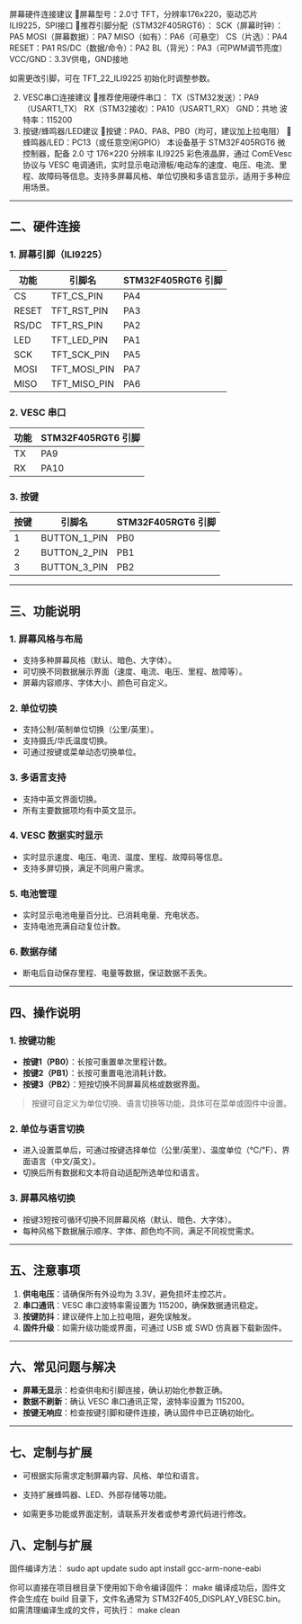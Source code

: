 屏幕硬件连接建议
屏幕型号：2.0寸 TFT，分辨率176x220，驱动芯片ILI9225，SPI接口
推荐引脚分配（STM32F405RGT6）：
SCK（屏幕时钟）：PA5
MOSI（屏幕数据）：PA7
MISO（如有）：PA6（可悬空）
CS（片选）：PA4
RESET：PA1
RS/DC（数据/命令）：PA2
BL（背光）：PA3（可PWM调节亮度）
VCC/GND：3.3V供电，GND接地

如需更改引脚，可在 TFT_22_ILI9225 初始化时调整参数。

2. VESC串口连接建议
推荐使用硬件串口：
TX（STM32发送）：PA9（USART1_TX）
RX（STM32接收）：PA10（USART1_RX）
GND：共地
波特率：115200
3. 按键/蜂鸣器/LED建议
按键：PA0、PA8、PB0（均可，建议加上拉电阻）
蜂鸣器/LED：PC13（或任意空闲GPIO）
本设备基于 STM32F405RGT6 微控制器，配备 2.0 寸 176×220 分辨率 ILI9225 彩色液晶屏，通过 ComEVesc 协议与 VESC 电调通讯，实时显示电动滑板/电动车的速度、电压、电流、里程、故障码等信息。支持多屏幕风格、单位切换和多语言显示，适用于多种应用场景。

---

## 二、硬件连接

### 1. 屏幕引脚（ILI9225）

| 功能   | 引脚名 | STM32F405RGT6 引脚 |
|--------|--------|--------------------|
| CS     | TFT_CS_PIN    | PA4  |
| RESET  | TFT_RST_PIN   | PA3  |
| RS/DC  | TFT_RS_PIN    | PA2  |
| LED    | TFT_LED_PIN   | PA1  |
| SCK    | TFT_SCK_PIN   | PA5  |
| MOSI   | TFT_MOSI_PIN  | PA7  |
| MISO   | TFT_MISO_PIN  | PA6  |

### 2. VESC 串口

| 功能 | STM32F405RGT6 引脚 |
|------|--------------------|
| TX   | PA9                |
| RX   | PA10               |

### 3. 按键

| 按键 | 引脚名 | STM32F405RGT6 引脚 |
|------|--------|--------------------|
| 1    | BUTTON_1_PIN | PB0 |
| 2    | BUTTON_2_PIN | PB1 |
| 3    | BUTTON_3_PIN | PB2 |

---

## 三、功能说明

### 1. 屏幕风格与布局

- 支持多种屏幕风格（默认、暗色、大字体）。
- 可切换不同数据展示界面（速度、电流、电压、里程、故障等）。
- 屏幕内容顺序、字体大小、颜色可自定义。

### 2. 单位切换

- 支持公制/英制单位切换（公里/英里）。
- 支持摄氏/华氏温度切换。
- 可通过按键或菜单动态切换单位。

### 3. 多语言支持

- 支持中英文界面切换。
- 所有主要数据项均有中英文显示。

### 4. VESC 数据实时显示

- 实时显示速度、电压、电流、温度、里程、故障码等信息。
- 支持多屏切换，满足不同用户需求。

### 5. 电池管理

- 实时显示电池电量百分比、已消耗电量、充电状态。
- 支持电池充满自动复位计数。

### 6. 数据存储

- 断电后自动保存里程、电量等数据，保证数据不丢失。

---

## 四、操作说明

### 1. 按键功能

- **按键1（PB0）**：长按可重置单次里程计数。
- **按键2（PB1）**：长按可重置电池消耗计数。
- **按键3（PB2）**：短按切换不同屏幕风格或数据界面。

> 按键可自定义为单位切换、语言切换等功能，具体可在菜单或固件中设置。

### 2. 单位与语言切换

- 进入设置菜单后，可通过按键选择单位（公里/英里）、温度单位（℃/℉）、界面语言（中文/英文）。
- 切换后所有数据和文本将自动适配所选单位和语言。

### 3. 屏幕风格切换

- 按键3短按可循环切换不同屏幕风格（默认、暗色、大字体）。
- 每种风格下数据展示顺序、字体、颜色均不同，满足不同视觉需求。

---

## 五、注意事项

1. **供电电压**：请确保所有外设均为 3.3V，避免损坏主控芯片。
2. **串口通讯**：VESC 串口波特率需设置为 115200，确保数据通讯稳定。
3. **按键防抖**：建议硬件上加上拉电阻，避免误触发。
4. **固件升级**：如需升级功能或界面，可通过 USB 或 SWD 仿真器下载新固件。

---

## 六、常见问题与解决

- **屏幕无显示**：检查供电和引脚连接，确认初始化参数正确。
- **数据不刷新**：确认 VESC 串口通讯正常，波特率设置为 115200。
- **按键无响应**：检查按键引脚和硬件连接，确认固件中已正确初始化。

---

## 七、定制与扩展

- 可根据实际需求定制屏幕内容、风格、单位和语言。
- 支持扩展蜂鸣器、LED、外部存储等功能。

- 如需更多功能或界面定制，请联系开发者或参考源代码进行修改。

## 八、定制与扩展

固件编译方法：
sudo apt update
sudo apt install gcc-arm-none-eabi

你可以直接在项目根目录下使用如下命令编译固件：
make
编译成功后，固件文件会生成在 build 目录下，文件名通常为 STM32F405_DISPLAY_VBESC.bin。
如需清理编译生成的文件，可执行：
make clean